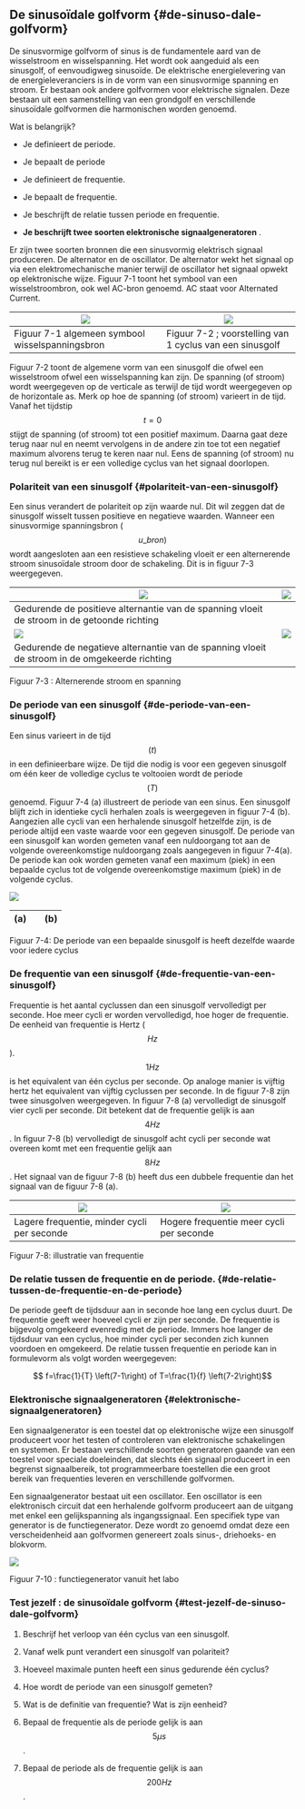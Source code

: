 ## De sinusoïdale golfvorm {#de-sinuso-dale-golfvorm}

De sinusvormige golfvorm of sinus is de fundamentele aard van de wisselstroom en wisselspanning. Het wordt ook aangeduid als een sinusgolf, of eenvoudigweg sinusoïde. De elektrische energielevering van de energieleveranciers is in de vorm van een sinusvormige spanning en stroom. Er bestaan ook andere golfvormen voor elektrische signalen. Deze bestaan uit een samenstelling van een grondgolf en verschillende sinusoïdale golfvormen die harmonischen worden genoemd.

Wat is belangrijk?

*   Je definieert de periode.

*   Je bepaalt de periode

*   Je definieert de frequentie.

*   Je bepaalt de frequentie.

*   Je beschrijft de relatie tussen periode en frequentie.

*   **Je beschrijft twee soorten elektronische signaalgeneratoren** .

Er zijn twee soorten bronnen die een sinusvormig elektrisch signaal produceren. De alternator en de oscillator. De alternator wekt het signaal op via een elektromechanische manier terwijl de oscillator het signaal opwekt op elektronische wijze. Figuur 7-1 toont het symbool van een wisselstroombron, ook wel AC-bron genoemd. AC staat voor Alternated Current.

| ![](/assets/afbeelding_11494.png) | ![](/assets/afbeelding_11495.png) |
| --- | --- |
| Figuur 7-1 algemeen symbool wisselspanningsbron | Figuur 7-2 ; voorstelling van 1 cyclus van een sinusgolf |

Figuur 7-2 toont de algemene vorm van een sinusgolf die ofwel een wisselstroom ofwel een wisselspanning kan zijn. De spanning (of stroom) wordt weergegeven op de verticale as terwijl de tijd wordt weergegeven op de horizontale as. Merk op hoe de spanning (of stroom) varieert in de tijd. Vanaf het tijdstip $$ t=0$$ stijgt de spanning (of stroom) tot een positief maximum. Daarna gaat deze terug naar nul en neemt vervolgens in de andere zin toe tot een negatief maximum alvorens terug te keren naar nul. Eens de spanning (of stroom) nu terug nul bereikt is er een volledige cyclus van het signaal doorlopen.

### Polariteit van een sinusgolf {#polariteit-van-een-sinusgolf}

Een sinus verandert de polariteit op zijn waarde nul. Dit wil zeggen dat de sinusgolf wisselt tussen positieve en negatieve waarden. Wanneer een sinusvormige spanningsbron ( $$ u\_bron)$$ wordt aangesloten aan een resistieve schakeling vloeit er een alternerende stroom sinusoïdale stroom door de schakeling. Dit is in figuur 7-3 weergegeven.

| ![](/assets/afbeelding_11496.png) | ![](/assets/afbeelding_11497.png) |
| --- | --- |
| Gedurende de positieve alternantie van de spanning vloeit de stroom in de getoonde richting |
| ![](/assets/afbeelding_11498.png) | ![](/assets/afbeelding_11499.png) |
| Gedurende de negatieve alternantie van de spanning vloeit de stroom in de omgekeerde richting |

Figuur 7-3 : Alternerende stroom en spanning

### De periode van een sinusgolf {#de-periode-van-een-sinusgolf}

Een sinus varieert in de tijd $$ \left(t\right)$$ in een definieerbare wijze. De tijd die nodig is voor een gegeven sinusgolf om één keer de volledige cyclus te voltooien wordt de periode $$ \left(T\right)$$ genoemd. Figuur 7-4 (a) illustreert de periode van een sinus. Een sinusgolf blijft zich in identieke cycli herhalen zoals is weergegeven in figuur 7-4 (b). Aangezien alle cycli van een herhalende sinusgolf hetzelfde zijn, is de periode altijd een vaste waarde voor een gegeven sinusgolf. De periode van een sinusgolf kan worden gemeten vanaf een nuldoorgang tot aan de volgende overeenkomstige nuldoorgang zoals aangegeven in figuur 7-4(a). De periode kan ook worden gemeten vanaf een maximum (piek) in een bepaalde cyclus tot de volgende overeenkomstige maximum (piek) in de volgende cyclus.

![](/assets/afbeelding_11500.png)

| (a) |  | (b) |
| --- | --- | --- |

Figuur 7-4: De periode van een bepaalde sinusgolf is heeft dezelfde waarde voor iedere cyclus

### De frequentie van een sinusgolf {#de-frequentie-van-een-sinusgolf}

Frequentie is het aantal cyclussen dan een sinusgolf vervolledigt per seconde. Hoe meer cycli er worden vervolledigd, hoe hoger de frequentie. De eenheid van frequentie is Hertz ( $$ Hz$$ ). $$ 1 Hz$$ is het equivalent van één cyclus per seconde. Op analoge manier is vijftig hertz het equivalent van vijftig cyclussen per seconde. In de figuur 7-8 zijn twee sinusgolven weergegeven. In figuur 7-8 (a) vervolledigt de sinusgolf vier cycli per seconde. Dit betekent dat de frequentie gelijk is aan $$ 4 Hz$$ . In figuur 7-8 (b) vervolledigt de sinusgolf acht cycli per seconde wat overeen komt met een frequentie gelijk aan $$ 8 Hz$$ . Het signaal van de figuur 7-8 (b) heeft dus een dubbele frequentie dan het signaal van de figuur 7-8 (a).

| ![](/assets/afbeelding_11501.png) | ![](/assets/afbeelding_11502.png) |
| --- | --- |
| Lagere frequentie, minder cycli per seconde | Hogere frequentie meer cycli per seconde |

Figuur 7-8: illustratie van frequentie

### De relatie tussen de frequentie en de periode. {#de-relatie-tussen-de-frequentie-en-de-periode}

De periode geeft de tijdsduur aan in seconde hoe lang een cyclus duurt. De frequentie geeft weer hoeveel cycli er zijn per seconde. De frequentie is bijgevolg omgekeerd evenredig met de periode. Immers hoe langer de tijdsduur van een cyclus, hoe minder cycli per seconden zich kunnen voordoen en omgekeerd. De relatie tussen frequentie en periode kan in formulevorm als volgt worden weergegeven:

$$ f=\frac{1}{T} \left(7-1\right) of T=\frac{1}{f} \left(7-2\right)$$

### Elektronische signaalgeneratoren {#elektronische-signaalgeneratoren}

Een signaalgenerator is een toestel dat op elektronische wijze een sinusgolf produceert voor het testen of controleren van elektronische schakelingen en systemen. Er bestaan verschillende soorten generatoren gaande van een toestel voor speciale doeleinden, dat slechts één signaal produceert in een begrenst signaalbereik, tot programmeerbare toestellen die een groot bereik van frequenties leveren en verschillende golfvormen.

Een signaalgenerator bestaat uit een oscillator. Een oscillator is een elektronisch circuit dat een herhalende golfvorm produceert aan de uitgang met enkel een gelijkspanning als ingangssignaal. Een specifiek type van generator is de functiegenerator. Deze wordt zo genoemd omdat deze een verscheidenheid aan golfvormen genereert zoals sinus-, driehoeks- en blokvorm.

![](/assets/afbeelding_11503.png)

Figuur 7-10 : functiegenerator vanuit het labo

### Test jezelf : de sinusoïdale golfvorm {#test-jezelf-de-sinuso-dale-golfvorm}

1.  Beschrijf het verloop van één cyclus van een sinusgolf.

2.  Vanaf welk punt verandert een sinusgolf van polariteit?

3.  Hoeveel maximale punten heeft een sinus gedurende één cyclus?

4.  Hoe wordt de periode van een sinusgolf gemeten?

5.  Wat is de definitie van frequentie? Wat is zijn eenheid?

6.  Bepaal de frequentie als de periode gelijk is aan $$ 5 \mu s$$ .

7.  Bepaal de periode als de frequentie gelijk is aan $$ 200 Hz$$ .